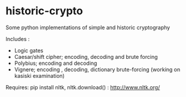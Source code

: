 # historic-crypto
Some python implementations of simple and historic cryptography

Includes :
- Logic gates
- Caesar/shift cipher; encoding, decoding and brute forcing
- Polybius; encoding and decoding
- Vignere; encoding , decoding, dictionary brute-forcing (working on kasiski examination)

Requires: pip install nltk, nltk.download() : http://www.nltk.org/

